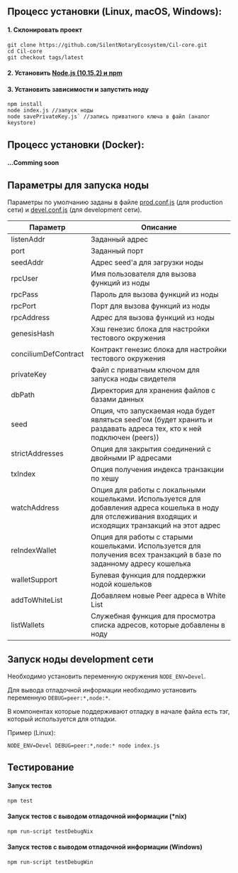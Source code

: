 ## Процесс установки (Linux, macOS, Windows):
#### 1. Склонировать проект
```
git clone https://github.com/SilentNotaryEcosystem/Cil-core.git
cd Cil-core
git checkout tags/latest
```
#### 2. Установить [Node.js (10.15.2) и npm](https://nodejs.org/dist/v10.15.2/node-v10.15.2.pkg)
#### 3. Установить зависимости и запустить ноду
```
npm install
node index.js //запуск ноды
node savePrivateKey.js` //запись приватного ключа в файл (аналог keystore)
```

## Процесс установки (Docker):
#### ...Comming soon

## Параметры для запуска ноды
Параметры по умолчанию заданы в файле [prod.conf.js](https://github.com/SilentNotaryEcosystem/Cil-core/blob/devel/config/prod.conf.js) (для production сети) и [devel.conf.js](https://github.com/SilentNotaryEcosystem/Cil-core/blob/devel/config/devel.conf.js) (для development сети). 

|Параметр|Описание|
|---|---|
|listenAddr|Заданный адрес|
|port|Заданный порт|
|seedAddr|Адрес seed'а для загрузки ноды|
|rpcUser|Имя пользователя для вызова функций из ноды|
|rpcPass|Пароль для вызова функций из ноды|
|rpcPort|Порт для вызова функций из ноды|
|rpcAddress|Адрес для вызова функций из ноды|
|genesisHash|Хэш генезис блока для настройки тестового окружения|
|conciliumDefContract|Контракт генезис блока для настройки тестового окружения|
|privateKey|Файл с приватным ключом для запуска ноды свидетеля|
|dbPath|Директория для хранения файлов с базами данных|
|seed|Опция, что запускаемая нода будет являться seed'ом (будет хранить и раздавать адреса тех, кто к ней подключен (peers))|
|strictAddresses|Опция для закрытия соединений с двойными IP адресами|
|txIndex|Опция получения индекса транзакции по хешу|
|watchAddress|Опция для работы с локальными кошельками. Используется для добавления адреса кошелька в ноду для отслеживания входящих и исходящих транзакций на этот адрес|
|reIndexWallet|Опция для работы с старыми кошельками. Используется для получения всех транзакций в базе по заданному адресу кошелька|
|walletSupport|Булевая функция для поддержки нодой кошельков|
|addToWhiteList|Добавляем новые Peer адреса в White List|
|listWallets|Служебная функция для просмотра списка адресов, которые добавлены в ноду|

## Запуск ноды development сети
Необходимо установить переменную окружения `NODE_ENV=Devel`.

Для вывода отладочной информации необходимо установить переменную `DEBUG=peer:*,node:*`.

В компонентах которые поддерживают отладку в начале файла есть тэг, который используется для отладки.

Пример (Linux):
```
NODE_ENV=Devel DEBUG=peer:*,node:* node index.js
```

## Тестирование
#### Запуск тестов
```npm test```
#### Запуск тестов c выводом отладочной информации (*nix)
```npm run-script testDebugNix```
#### Запуск тестов c выводом отладочной информации (Windows)
```npm run-script testDebugWin```
